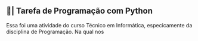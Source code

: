 ## 📄| Tarefa de Programação com Python
 
   Essa foi uma atividade do curso Técnico em Informática, especicamente da disciplina de Programação. Na qual nos
